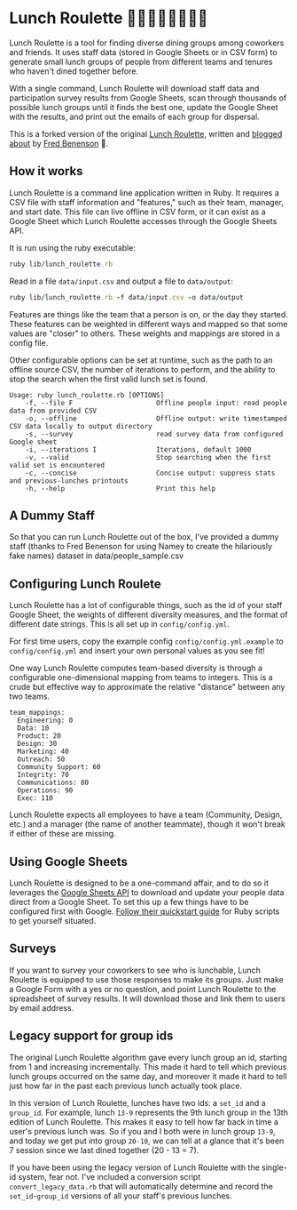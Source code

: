 # Lunch Roulette 🥑🥒🍔🍇🐓🌮🍕🍦

Lunch Roulette is a tool for finding diverse dining groups among coworkers and friends. It uses staff data (stored in Google Sheets or in CSV form) to generate small lunch groups of people from different teams and tenures who haven't dined together before.

With a single command, Lunch Roulette will download staff data and participation survey results from Google Sheets, scan through thousands of possible lunch groups until it finds the best one, update the Google Sheet with the results, and print out the emails of each group for dispersal. 

This is a forked version of the original [Lunch Roulette](https://github.com/fredbenenson/lunch-roulette), written and [blogged about](https://kickstarter.engineering/lunch-roulette-f5272a3990b9) by [Fred Benenson](https://twitter.com/fredbenenson) 🐋.

## How it works

Lunch Roulette is a command line application written in Ruby. It requires a CSV file with staff information and "features," such as their team, manager, and start date. This file can live offline in CSV form, or it can exist as a Google Sheet which Lunch Roulette accesses through the Google Sheets API. 

It is run using the ruby executable:

```ruby
ruby lib/lunch_roulette.rb
```

Read in a file `data/input.csv` and output a file to `data/output`:

```ruby
ruby lib/lunch_roulette.rb -f data/input.csv -o data/output
```

Features are things like the team that a person is on, or the day they started. These features can be weighted in different ways and mapped so that some values are "closer" to others. These weights and mappings are stored in a config file.

Other configurable options can be set at runtime, such as the path to an offline source CSV, the number of iterations to perform, and the ability to stop the search when the first valid lunch set is found.

```
Usage: ruby lunch_roulette.rb [OPTIONS]
    -f, --file F                     Offline people input: read people data from provided CSV
    -o, --offline                    Offline output: write timestamped CSV data locally to output directory
    -s, --survey                     read survey data from configured Google sheet
    -i, --iterations I               Iterations, default 1000
    -v, --valid                      Stop searching when the first valid set is encountered
    -c, --concise                    Concise output: suppress stats and previous-lunches printouts
    -h, --help                       Print this help
```

## A Dummy Staff

So that you can run Lunch Roulette out of the box, I've provided a dummy staff (thanks to Fred Benenson for using Namey to create the hilariously fake names) dataset in data/people_sample.csv


## Configuring Lunch Roulete

Lunch Roulette has a lot of configurable things, such as the id of your staff Google Sheet, the weights of different diversity measures, and the format of different date strings. This is all set up in `config/config.yml`. 

For first time users, copy the example config `config/config.yml.example` to `config/config.yml` and insert your own personal values as you see fit!

One way Lunch Roulette computes team-based diversity is through a configurable one-dimensional mapping from teams to integers. This is a crude but effective way to approximate the relative "distance" between any two teams.

```
team_mappings:
  Engineering: 0
  Data: 10
  Product: 20
  Design: 30
  Marketing: 40
  Outreach: 50
  Community Support: 60
  Integrity: 70
  Communications: 80
  Operations: 90
  Exec: 110
```

Lunch Roulette expects all employees to have a team (Community, Design, etc.) and a manager (the name of another teammate), though it won't break if either of these are missing.

## Using Google Sheets

Lunch Roulette is designed to be a one-command affair, and to do so it leverages the [Google Sheets API](https://developers.google.com/sheets/api/guides/concepts) to download and update your people data direct from a Google Sheet. To set this up a few things have to be configured first with Google. [Follow their quickstart guide](https://developers.google.com/sheets/api/quickstart/ruby) for Ruby scripts to get yourself situated.

## Surveys

If you want to survey your coworkers to see who is lunchable, Lunch Roulette is equipped to use those responses to make its groups. Just make a Google Form with a yes or no question, and point Lunch Roulette to the spreadsheet of survey results. It will download those and link them to users by email address. 

## Legacy support for group ids

The original Lunch Roulette algorithm gave every lunch group an id, starting from 1 and increasing incrementally. This made it hard to tell which previous lunch groups occurred on the same day, and moreover it made it hard to tell just how far in the past each previous lunch actually took place.

In this version of Lunch Roulette, lunches have two ids: a `set_id` and a `group_id`. For example, lunch `13-9` represents the 9th lunch group in the 13th edition of Lunch Roulette. This makes it easy to tell how far back in time a user's previous lunch was. So if you and I both were in lunch group `13-9`, and today we get put into group `20-10`, we can tell at a glance that it's been 7 session since we last dined together (20 - 13 = 7).

If you have been using the legacy version of Lunch Roulette with the single-id system, fear not. I've included a conversion script `convert_legacy_data.rb` that will automatically determine and record the `set_id`-`group_id` versions of all your staff's previous lunches.
